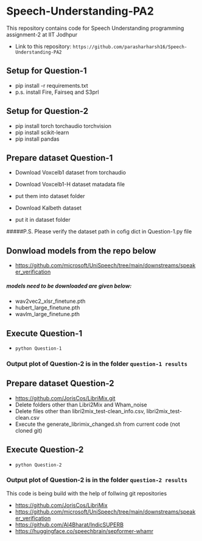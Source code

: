 # Speech-Understanding-PA2
This repository contains code for Speech Understanding programming assignment-2 at IIT Jodhpur
- Link to this repository: `https://github.com/parasharharsh16/Speech-Understanding-PA2`
  
## Setup for Question-1
- pip install -r requirements.txt
- p.s. install Fire, Fairseq and S3prl

## Setup for Question-2
- pip install torch torchaudio torchvision
- pip install scikit-learn
- pip install pandas

## Prepare dataset Question-1
- Download Voxcelb1 dataset from torchaudio
- Download Voxcelb1-H dataset matadata file
- put them into dataset folder

- Download Kalbeth dataset
- put it in dataset folder

#####P.S. Please verify the dataset path in cofig dict in Question-1.py file
## Donwload models from the repo below
- https://github.com/microsoft/UniSpeech/tree/main/downstreams/speaker_verification
##### models need to be downloaded are given below:
- wav2vec2_xlsr_finetune.pth
- hubert_large_finetune.pth
- wavlm_large_finetune.pth

## Execute Question-1
- `python Question-1`
### Output plot of Question-2 is in the folder `question-1 results`

## Prepare dataset Question-2
- https://github.com/JorisCos/LibriMix.git
- Delete folders other than Libri2Mix and Wham_noise
- Delete files other than libri2mix_test-clean_info.csv, libri2mix_test-clean.csv
- Execute the generate_librimix_changed.sh from current code (not cloned git)

## Execute Question-2
- `python Question-2`

### Output plot of Question-2 is in the folder `question-2 results`

This code is being build with the help of follwing git repositories
- https://github.com/JorisCos/LibriMix
- https://github.com/microsoft/UniSpeech/tree/main/downstreams/speaker_verification
- https://github.com/AI4Bharat/IndicSUPERB
- https://huggingface.co/speechbrain/sepformer-whamr
